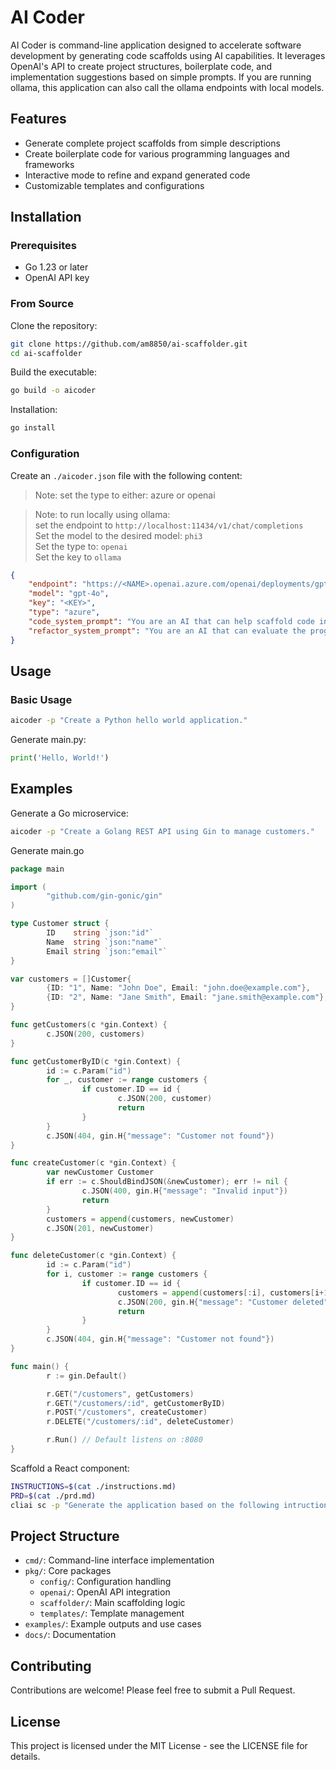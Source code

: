 # AI Coder

AI Coder is command-line application designed to accelerate software development by generating code scaffolds using AI capabilities. It leverages OpenAI's API to create project structures, boilerplate code, and implementation suggestions based on simple prompts. If you are running ollama, this application can also call the ollama endpoints with local models.

## Features

- Generate complete project scaffolds from simple descriptions
- Create boilerplate code for various programming languages and frameworks
- Interactive mode to refine and expand generated code
- Customizable templates and configurations

## Installation

### Prerequisites

- Go 1.23 or later
- OpenAI API key

### From Source

Clone the repository:

```bash
git clone https://github.com/am8850/ai-scaffolder.git
cd ai-scaffolder
```

Build the executable:

```bash
go build -o aicoder
```

Installation:

```bash
go install
```

### Configuration

Create an `./aicoder.json` file with the following content:

> Note: set the type to either: azure or openai

> Note: to run locally using ollama:<br>set the endpoint to `http://localhost:11434/v1/chat/completions`
<br>Set the model to the desired model: `phi3`
<br>Set the type to: `openai`
<br>Set the key to `ollama`

```json
{
    "endpoint": "https://<NAME>.openai.azure.com/openai/deployments/gpt-4o/chat/completions?api-version=2025-01-01-preview",
    "model": "gpt-4o",
    "key": "<KEY>",
    "type": "azure",
    "code_system_prompt": "You are an AI that can help scaffold code in any programming language.\n\nRules:\n- If the user requests something not related to scaffold code, do not generate any code.\n- Do your best to make the code very usable from the start.\n\nNo prologue or epilogue.\n\nRespond in the following JSON format:\n{\"files\":[\n{ \"filepath\":\"main.py\", \"code\":\"print('Hello World')\" }\n]}",
    "refactor_system_prompt": "You are an AI that can evaluate the programming code for readability and cyclomatic complexity. \n\nRules:\n- Code can be in any programming language.\n- Do your best to provide a score for readability and cyclomatic complexity.\n- Provide a score from 1 to 10 for each category, with 10 being the worst score.\n- Provide reasons for the scores. \n- Generate version of the code that includes the proposed changes to improve readability and cyclomatic compexity. Do your best to provde the best possible version of the code. Add missing comments to the functions.\n- The code should be in ISO-8859-1 encoding.\n- No prologue or epilogue.\n- Output in the following JSON format only:\n\n{\n\"readability_score\":0,\n\"readability_reason\":\"\",\n\"cyclomatic_score\":0,\n\"cyclomatic_reason\":\"\",\n\"improved_code\":\"import os\nmsg=\"Hello World\"\nprint(msg)\",\n}"
}
```

## Usage

### Basic Usage

```bash
aicoder -p "Create a Python hello world application."
```

Generate main.py:

```python
print('Hello, World!')
```

## Examples

Generate a Go microservice:

```bash
aicoder -p "Create a Golang REST API using Gin to manage customers."
```

Generate main.go

```go
package main

import (
        "github.com/gin-gonic/gin"
)

type Customer struct {
        ID    string `json:"id"`
        Name  string `json:"name"`
        Email string `json:"email"`
}

var customers = []Customer{
        {ID: "1", Name: "John Doe", Email: "john.doe@example.com"},
        {ID: "2", Name: "Jane Smith", Email: "jane.smith@example.com"},
}

func getCustomers(c *gin.Context) {
        c.JSON(200, customers)
}

func getCustomerByID(c *gin.Context) {
        id := c.Param("id")
        for _, customer := range customers {
                if customer.ID == id {
                        c.JSON(200, customer)
                        return
                }
        }
        c.JSON(404, gin.H{"message": "Customer not found"})
}

func createCustomer(c *gin.Context) {
        var newCustomer Customer
        if err := c.ShouldBindJSON(&newCustomer); err != nil {
                c.JSON(400, gin.H{"message": "Invalid input"})
                return
        }
        customers = append(customers, newCustomer)
        c.JSON(201, newCustomer)
}

func deleteCustomer(c *gin.Context) {
        id := c.Param("id")
        for i, customer := range customers {
                if customer.ID == id {
                        customers = append(customers[:i], customers[i+1:]...)
                        c.JSON(200, gin.H{"message": "Customer deleted"})
                        return
                }
        }
        c.JSON(404, gin.H{"message": "Customer not found"})
}

func main() {
        r := gin.Default()

        r.GET("/customers", getCustomers)
        r.GET("/customers/:id", getCustomerByID)
        r.POST("/customers", createCustomer)
        r.DELETE("/customers/:id", deleteCustomer)

        r.Run() // Default listens on :8080
}
```

Scaffold a React component:

```bash
INSTRUCTIONS=$(cat ./instructions.md)
PRD=$(cat ./prd.md)
cliai sc -p "Generate the application based on the following intructions and product specifications: $INSTRUCTIONS $PRD"
```

## Project Structure

- `cmd/`: Command-line interface implementation
- `pkg/`: Core packages
  - `config/`: Configuration handling
  - `openai/`: OpenAI API integration
  - `scaffolder/`: Main scaffolding logic
  - `templates/`: Template management
- `examples/`: Example outputs and use cases
- `docs/`: Documentation

## Contributing

Contributions are welcome! Please feel free to submit a Pull Request.

## License

This project is licensed under the MIT License - see the LICENSE file for details.
